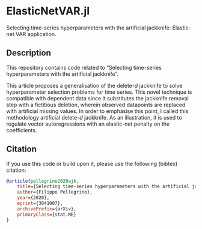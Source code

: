 # ElasticNetVAR.jl
Selecting time-series hyperparameters with the artificial jackknife: Elastic-net VAR application.

## Description
This repository contains code related to “Selecting time-series hyperparameters with the artificial jackknife”.

This article proposes a generalisation of the delete-*d* jackknife to solve hyperparameter selection problems for time series. This novel technique is compatible with dependent data since it substitutes the jackknife removal step with a fictitious deletion, wherein observed datapoints are replaced with artificial missing values. In order to emphasise this point, I called this methodology artificial delete-*d* jackknife. As an illustration, it is used to regulate vector autoregressions with an elastic-net penalty on the coefficients.

## Citation
If you use this code or build upon it, please use the following (bibtex) citation:
```bibtex
@article{pellegrino2020ajk,
    title={Selecting time-series hyperparameters with the artificial jackknife},
    author={Filippo Pellegrino},
    year={2020},
    eprint={3041007},
    archivePrefix={arXiv},
    primaryClass={stat.ME}
}
```
